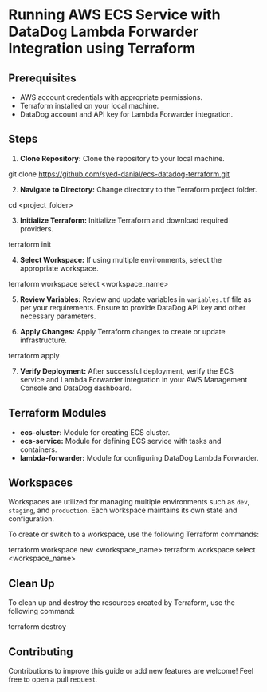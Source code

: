 # Running AWS ECS Service with DataDog Lambda Forwarder Integration using Terraform

## Prerequisites

- AWS account credentials with appropriate permissions.
- Terraform installed on your local machine.
- DataDog account and API key for Lambda Forwarder integration.

## Steps

1. **Clone Repository:** Clone the repository to your local machine.
   
git clone https://github.com/syed-danial/ecs-datadog-terraform.git


2. **Navigate to Directory:** Change directory to the Terraform project folder.

cd <project_folder>


3. **Initialize Terraform:** Initialize Terraform and download required providers.

terraform init

4. **Select Workspace:** If using multiple environments, select the appropriate workspace.

terraform workspace select <workspace_name>

5. **Review Variables:** Review and update variables in `variables.tf` file as per your requirements. Ensure to provide DataDog API key and other necessary parameters.

6. **Apply Changes:** Apply Terraform changes to create or update infrastructure.

terraform apply

7. **Verify Deployment:** After successful deployment, verify the ECS service and Lambda Forwarder integration in your AWS Management Console and DataDog dashboard.

## Terraform Modules

- **ecs-cluster:** Module for creating ECS cluster.
- **ecs-service:** Module for defining ECS service with tasks and containers.
- **lambda-forwarder:** Module for configuring DataDog Lambda Forwarder.

## Workspaces

Workspaces are utilized for managing multiple environments such as `dev`, `staging`, and `production`. Each workspace maintains its own state and configuration.

To create or switch to a workspace, use the following Terraform commands:

terraform workspace new <workspace_name>
terraform workspace select <workspace_name>

## Clean Up

To clean up and destroy the resources created by Terraform, use the following command:

terraform destroy

## Contributing

Contributions to improve this guide or add new features are welcome! Feel free to open a pull request.

